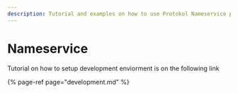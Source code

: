 ```yaml
---
description: Tutorial and examples on how to use Protokol Nameservice plugins.
---
```


# Nameservice

Tutorial on how to setup development enviorment is on the following link

{% page-ref page="development.md" %}




